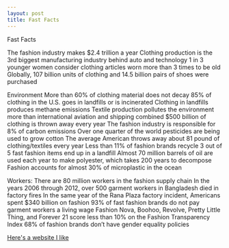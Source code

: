 ```yaml
---
layout: post
title: Fast Facts
---
```


Fast Facts 

The fashion industry makes $2.4 trillion a year
Clothing production is the 3rd biggest manufacturing industry behind auto and technology
1 in 3 younger women consider clothing articles worn more than 3 times to be old 
Globally, 107 billion units of clothing and 14.5 billion pairs of shoes were purchased 

Environment
More than 60% of clothing material does not decay 
85% of clothing in the U.S. goes in landfills or is incinerated 
Clothing in landfills produces methane emissions
Textile production pollutes the environment more than international aviation and shipping combined 
$500 billion of clothing is thrown away every year 
The fashion industry is responsible for 8% of carbon emissions 
Over one quarter of the world pesticides are being used to grow cotton 
The average American throws away about 81 pound of clothing/textiles every year 
Less than 11% of fashion brands recycle 
3 out of 5 fast fashion items end up in a landfill 
Almost 70 million barrels of oil are used each year to make polyester, which takes 200 years to decompose 
Fashion accounts for almost 30% of microplastic in the ocean 

Workers: 
There are 80 million workers in the fashion supply chain 
In the years 2006 through 2012, over 500 garment workers in Bangladesh died in factory fires 
In the same year of the Rana Plaza factory incident, Americans spent $340 billion on fashion
93% of fast fashion brands do not pay garment workers a living wage 
Fashion Nova, Boohoo, Revolve, Pretty Little Thing, and Forever 21 score less than 10% on the Fashion Transparency Index 
68% of fashion brands don’t have gender equality policies 


[Here's a website I like](https://goodonyou.eco/)
